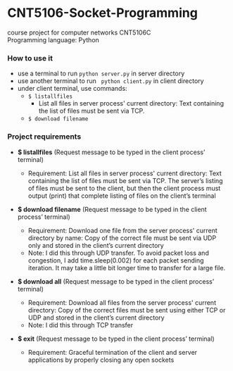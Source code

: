 # CNT5106-Socket-Programming

course project for computer networks CNT5106C\
Programming language: Python

### How to use it
- use a terminal to run ```python server.py``` in server directory
- use another terminal to run ``` python client.py``` in client directory
- under client terminal, use commands:
  - ```$ listallfiles```
    - List all files in server process' current directory: Text containing the list of files must be sent via TCP.
  - ```$ download filename```

### Project requirements
- **$ listallfiles** (Request message to be typed in the client process’ terminal)
  - Requirement: List all files in server process' current directory: Text containing the list of files must be sent via TCP. The server’s listing of files must be sent to the client, but then the client process must output (print) that complete listing of files on the client’s terminal

- **$ download filename** (Request message to be typed in the client process’ terminal)
  - Requirement: Download one file from the server process' current directory by name: Copy of the correct file must be sent via UDP only and stored in the client’s current directory
  - Note: I did this through UDP transfer. To avoid packet loss and congestion, I add time.sleep(0.002) for each packet sending iteration. It may take a little bit longer time to transfer for a large file.

- **$ download all** (Request message to be typed in the client process’ terminal)
  - Requirement: Download all files from the server process' current directory: Copy of the correct files must be sent using either TCP or UDP and stored in the client’s current directory
  - Note: I did this through TCP transfer

- **$ exit** (Request message to be typed in the client process’ terminal)
  - Requirement: Graceful termination of the client and server applications by properly closing any open sockets

